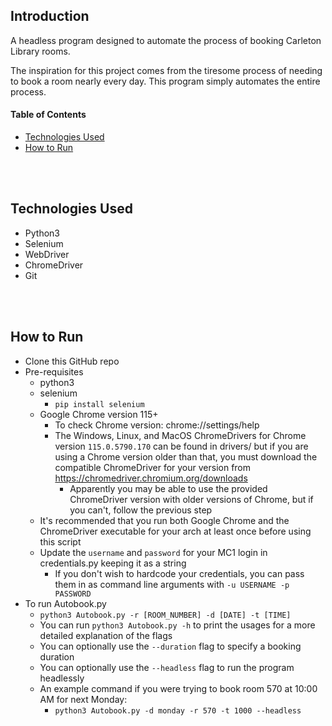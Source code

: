## Introduction

A headless program designed to automate the process of booking Carleton Library rooms.

The inspiration for this project comes from the tiresome process of needing to book a room nearly every day. This program simply automates the entire process.


#### Table of Contents
- [Technologies Used ](#technologies)
- [How to Run ](#run)


<br></br>
## Technologies Used <a name="technologies"></a>
- Python3
- Selenium
- WebDriver
- ChromeDriver
- Git


<br></br>
## How to Run <a name="run"></a>
- Clone this GitHub repo
- Pre-requisites
  - python3
  - selenium
    - `pip install selenium`
  - Google Chrome version 115+
    - To check Chrome version: chrome://settings/help
    - The Windows, Linux, and MacOS ChromeDrivers for Chrome version `115.0.5790.170` can be found in drivers/ but if you are using a Chrome version older than that, you must download the compatible ChromeDriver for your version from https://chromedriver.chromium.org/downloads
      - Apparently you may be able to use the provided ChromeDriver version with older versions of Chrome, but if you can't, follow the previous step
  - It's recommended that you run both Google Chrome and the ChromeDriver executable for your arch at least once before using this script
  - Update the `username` and `password` for your MC1 login in credentials.py keeping it as a string
    - If you don't wish to hardcode your credentials, you can pass them in as command line arguments with `-u USERNAME -p PASSWORD`
- To run Autobook.py
  - `python3 Autobook.py -r [ROOM_NUMBER] -d [DATE] -t [TIME]`
  - You can run `python3 Autobook.py -h` to print the usages for a more detailed explanation of the flags
  - You can optionally use the `--duration` flag to specify a booking duration
  - You can optionally use the `--headless` flag to run the program headlessly
  - An example command if you were trying to book room 570 at 10:00 AM for next Monday:
      - `python3 Autobook.py -d monday -r 570 -t 1000 --headless`

